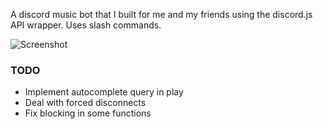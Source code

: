 A discord music bot that I built for me and my friends using the discord.js API wrapper. Uses slash commands.

![Screenshot](https://github.com/user-attachments/assets/e4cecf4e-8722-4ebb-a795-8da087696f06)

### TODO
- Implement autocomplete query in play
- Deal with forced disconnects
- Fix blocking in some functions
